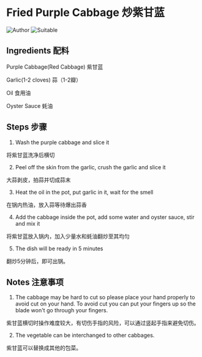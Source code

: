 # Fried Purple Cabbage 炒紫甘蓝

![Author](https://img.shields.io/badge/Author-wwdpm__b1owcar-blueviolet)
![Suitable](https://img.shields.io/badge/Suitable%20For-4--6%20People-brightgreen)

## Ingredients 配料

Purple Cabbage(Red Cabbage) 紫甘蓝

Garlic(1-2 cloves) 蒜（1-2瓣）

Oil 食用油

Oyster Sauce 蚝油

## Steps 步骤

1. Wash the purple cabbage and slice it

将紫甘蓝洗净后横切

2. Peel off the skin from the garlic, crush the garlic and slice it

大蒜剥皮，拍蒜并切成蒜末

3. Heat the oil in the pot, put garlic in it, wait for the smell

在锅内热油，放入蒜等待爆出蒜香

4. Add the cabbage inside the pot, add some water and oyster sauce, stir and mix it

将紫甘蓝放入锅内，加入少量水和蚝油翻炒至其均匀

5. The dish will be ready in 5 minutes

翻炒5分钟后，即可出锅。

## Notes 注意事项

1. The cabbage may be hard to cut so please place your hand properly to avoid cut on your hand. To avoid cut you can put your fingers up so the blade won't go through your fingers.

紫甘蓝横切时操作难度较大，有切伤手指的风险，可以通过竖起手指来避免切伤。

2. The vegetable can be interchanged to other cabbages.

紫甘蓝可以替换成其他的包菜。